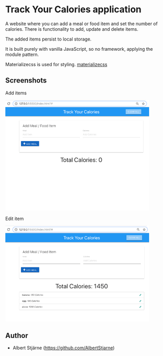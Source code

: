 # Track Your Calories application

A website where you can add a meal or food item and set the number of calories. There is functionality to add, update and delete items.

The added items persist to local storage.

It is built purely with vanilla JavaScript, so no framework, applying the module pattern.

Materializecss is used for styling.
[materializecss](https://materializecss.com/getting-started.html)



## Screenshots

Add items

<img src="additem.gif" width=450>


Edit item

<img src="edititem.gif" width=450>


## Author
* Albert Stjärne (https://github.com/AlbertStjarne)